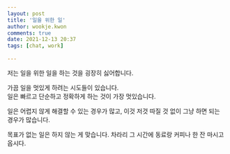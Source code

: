 ```yaml
---  
layout: post  
title: '일을 위한 일'  
author: wookje.kwon  
comments: true  
date: 2021-12-13 20:37  
tags: [chat, work]  
  
---  
```


저는 일을 위한 일을 하는 것을 굉장히 싫어합니다.

가끔 일을 멋있게 하려는 시도들이 있습니다.  
일은 빠르고 단순하고 정확하게 하는 것이 가장 멋있습니다.  

일은 어렵지 않게 해결할 수 있는 경우가 많고, 이것 저것 따질 것 없이 그냥 하면 되는 경우가 많습니다.  

목표가 없는 일은 하지 않는 게 맞습니다. 차라리 그 시간에 동료랑 커피나 한 잔 마시고 옵시다.
